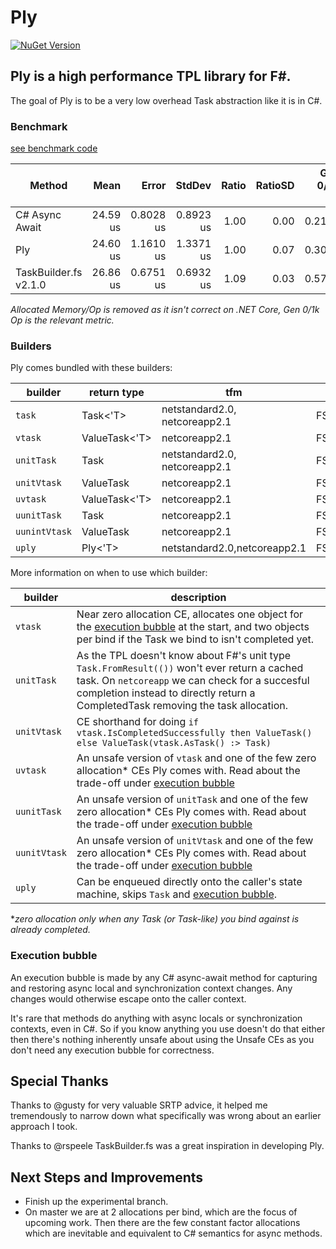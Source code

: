 # Ply

[![NuGet Version](https://img.shields.io/nuget/v/Ply.svg)](https://www.nuget.org/packages/Ply)

## Ply is a high performance TPL library for F#.    
The goal of Ply is to be a very low overhead Task abstraction like it is in C#. 

### Benchmark
[see benchmark code](https://github.com/crowded/ply/blob/master/Benchmarks/Benchmarks.fs#L33)

|                  Method |     Mean |     Error |    StdDev | Ratio | RatioSD | Gen 0/1k Op | Gen 1/1k Op | Gen 2/1k Op | 
|------------------------ |---------:|----------:|----------:|------:|--------:|------------:|------------:|------------:|
|          C# Async Await | 24.59 us | 0.8028 us | 0.8923 us |  1.00 |    0.00 |      0.2136 |           - |           - |
|                     Ply | 24.60 us | 1.1610 us | 1.3371 us |  1.00 |    0.07 |      0.3052 |           - |           - |
|   TaskBuilder.fs v2.1.0 | 26.86 us | 0.6751 us | 0.6932 us |  1.09 |    0.03 |      0.5798 |           - |           - |

*Allocated Memory/Op is removed as it isn't correct on .NET Core, Gen 0/1k Op is the relevant metric.*

### Builders
Ply comes bundled with these builders: 

| builder          | return type   | tfm                           | namespace                            |
|---------------|---------------|-------------------------------|--------------------------------------|
| `task`        | Task<'T>      | netstandard2.0, netcoreapp2.1 | FSharp.Control.Tasks.Builders        |
| `vtask`       | ValueTask<'T> | netcoreapp2.1                 | FSharp.Control.Tasks.Builders        |
| `unitTask`    | Task          | netstandard2.0, netcoreapp2.1 | FSharp.Control.Tasks.Builders        |
| `unitVtask`   | ValueTask     | netcoreapp2.1                 | FSharp.Control.Tasks.Builders        |
| `uvtask`      | ValueTask<'T> | netcoreapp2.1                 | FSharp.Control.Tasks.Builders.Unsafe |
| `uunitTask`   | Task          | netcoreapp2.1                 | FSharp.Control.Tasks.Builders.Unsafe |
| `uunintVtask` | ValueTask     | netcoreapp2.1                 | FSharp.Control.Tasks.Builders.Unsafe |
| `uply`        | Ply<'T>       | netstandard2.0,netcoreapp2.1  | FSharp.Control.Tasks.Builders.Unsafe |


More information on when to use which builder:

| builder         | description                                                                                                                                                                                                                  |
|--------------|------------------------------------------------------------------------------------------------------------------------------------------------------------------------------------------------------------------------------|
| `vtask`      | Near zero allocation CE, allocates one object for the [execution bubble](#execution-bubble) at the start, and two objects per bind if the Task we bind to isn't completed yet.                                                                         |
| `unitTask`   |  As the TPL doesn't know about F#'s unit type `Task.FromResult(())` won't ever return a cached task.   On `netcoreapp` we can check for a succesful completion instead to directly return a CompletedTask removing the task allocation. |
| `unitVtask`  | CE shorthand for doing `if vtask.IsCompletedSuccessfully then ValueTask() else ValueTask(vtask.AsTask() :> Task)`                                                                                                            |
| `uvtask`     | An unsafe version of `vtask` and one of the few zero allocation* CEs Ply comes with. Read about the trade-off under [execution bubble](#execution-bubble)                                                                                           |
| `uunitTask`  | An unsafe version of `unitTask` and one of the few zero allocation* CEs Ply comes with. Read about the trade-off under [execution bubble](#execution-bubble)                                                                                        |
| `uunitVtask` | An unsafe version of `unitVtask` and one of the few zero allocation* CEs Ply comes with. Read about the trade-off under [execution bubble](#execution-bubble)                                                                                       |
| `uply`       | Can be enqueued directly onto the caller's state machine, skips `Task` and [execution bubble](#execution-bubble).                                                                                                                                  |

**zero allocation only when any Task (or Task-like) you bind against is already completed.*

### Execution bubble
An execution bubble is made by any C# async-await method for capturing and restoring async local and synchronization context changes. Any changes would otherwise escape onto the caller context. 

It's rare that methods do anything with async locals or synchronization contexts, even in C#. 
So if you know anything you use doesn't do that either then there's nothing inherently unsafe about using the Unsafe CEs as you don't need any execution bubble for correctness.

## Special Thanks
Thanks to @gusty for very valuable SRTP advice, it helped me tremendously to narrow down what specifically was wrong about an earlier approach I took.

Thanks to @rspeele TaskBuilder.fs was a great inspiration in developing Ply.

## Next Steps and Improvements
- Finish up the experimental branch.
- On master we are at 2 allocations per bind, which are the focus of upcoming work. Then there are the few constant factor allocations which are inevitable and equivalent to C# semantics for async methods.
